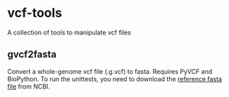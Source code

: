 # vcf-tools
A collection of tools to manipulate vcf files

## gvcf2fasta
Convert a whole-genome vcf file (.g.vcf) to fasta. Requires PyVCF and BioPython.
To run the unittests, you need to download the [reference fasta file](https://www.ncbi.nlm.nih.gov/nuccore/194447306?report=fasta) from NCBI.
